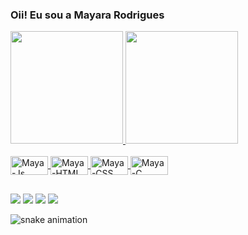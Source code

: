 ### Oii! Eu sou a Mayara Rodrigues 

<div>
  <a href="https://github.com/MayaRodrigues">
  <img height="180em" src="https://github-readme-stats.vercel.app/api?username=MayaRodrigues&show_icons=true&theme=dracula&include_all_commits=true&count_private=false"/>
  <img height="180em" src="https://github-readme-stats.vercel.app/api/top-langs/?username=MayaRodrigues&layout=compact&langs_count=16&theme=dracula"/>
</div>
    
<div style="display: inline_block"><br>
  <img align="center" alt="Maya-Js" height="30" width="60" src="https://img.shields.io/badge/JavaScript-F7DF1E?style=for-the-badge&logo=javascript&logoColor=black">
  <img align="center" alt="Maya-HTML" height="30" width="60" src="https://img.shields.io/badge/HTML5-E34F26?style=for-the-badge&logo=html5&logoColor=white">
  <img align="center" alt="Maya-CSS" height="30" width="60" src="https://img.shields.io/badge/CSS3-1572B6?style=for-the-badge&logo=css3&logoColor=white">
  <img align="center" alt="Maya-C" height="30" width="60" src="https://img.shields.io/badge/C-00599C?style=for-the-badge&logo=c&logoColor=white">
</div>

##
<div> 
  <a href="https://www.instagram.com/mah._rodrigues_/" target="_blank"><img src="https://img.shields.io/badge/-Instagram-%23E4405F?style=for-the-badge&logo=instagram&logoColor=white" target="_blank"></a>
 <a href="https://discord.gg/may3767" target="_blank"><img src="https://img.shields.io/badge/Discord-7289DA?style=for-the-badge&logo=discord&logoColor=white" target="_blank"></a> 
  <a href = "mailto:pmayararodrigues@gmail.com"><img src="https://img.shields.io/badge/-Gmail-%23333?style=for-the-badge&logo=gmail&logoColor=white" target="_blank"></a>
  <a href="https://www.linkedin.com/in/mayara-rodrigues-pereira-9a104425a/" target="_blank"><img src="https://img.shields.io/badge/-LinkedIn-%230077B5?style=for-the-badge&logo=linkedin&logoColor=white" target="_blank"></a> 

  ![snake animation](https://github.com/MayaRodrigues/MayaRodrigues/blob/output/github-contribution-grid-snake2.svg)
  
</div>

